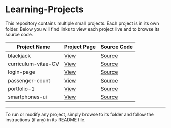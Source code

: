 # Learning-Projects

This repository contains multiple small projects. Each project is in its own folder. Below you will find links to view each project live and to browse its source code.

| Project Name         | Project Page                                                                 | Source Code                                                                                   |
|---------------------|------------------------------------------------------------------------------|-----------------------------------------------------------------------------------------------|
| blackjack           | [View](https://akshaypp-3.github.io/Learning-Projects/blackjack)              | [Source](https://github.com/akshaypp-3/Learning-Projects/tree/main/blackjack)                 |
| curriculum-vitae-CV | [View](https://akshaypp-3.github.io/Learning-Projects/curriculum-vitae-CV)    | [Source](https://github.com/akshaypp-3/Learning-Projects/tree/main/curriculum-vitae-CV)       |
| login-page          | [View](https://akshaypp-3.github.io/Learning-Projects/login-page)             | [Source](https://github.com/akshaypp-3/Learning-Projects/tree/main/login-page)                |
| passenger-count     | [View](https://akshaypp-3.github.io/Learning-Projects/passenger-count)        | [Source](https://github.com/akshaypp-3/Learning-Projects/tree/main/passenger-count)           |
| portfolio-1         | [View](https://akshaypp-3.github.io/Learning-Projects/portfolio-1)            | [Source](https://github.com/akshaypp-3/Learning-Projects/tree/main/portfolio-1)               |
| smartphones-ui      | [View](https://akshaypp-3.github.io/Learning-Projects/smartphones-ui)         | [Source](https://github.com/akshaypp-3/Learning-Projects/tree/main/smartphones-ui)            |

---

To run or modify any project, simply browse to its folder and follow the instructions (if any) in its README file.